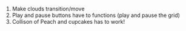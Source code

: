 1. Make clouds transition/move
2. Play and pause buttons have to functions (play and pause the grid)
3. Collison of Peach and cupcakes has to work!